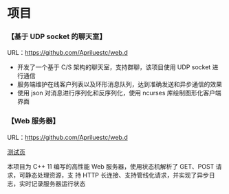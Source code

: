 # 项目

### 【基于 UDP socket 的聊天室】

URL：https://github.com/Apriluestc/web.d

- 开发了一个基于 C/S 架构的聊天室，支持群聊，该项目使用 UDP socket 进行通信
- 服务端维护在线客户列表以及环形消息队列，达到准确发送和异步通信的效果
- 使用 json 对消息进行序列化和反序列化，使用 ncurses 库绘制图形化客户端界面

### 【Web 服务器】

URL：https://github.com/Apriluestc/web.d

[测试页](http://39.107.70.253:20000/)

本项目为 C++ 11 编写的高性能 Web 服务器，使用状态机解析了 GET、POST 请求，可静态处理资源，支
持 HTTP 长连接、支持管线化请求，并实现了异步日志，实时记录服务器运行状态
